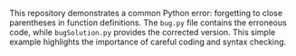This repository demonstrates a common Python error: forgetting to close parentheses in function definitions. The `bug.py` file contains the erroneous code, while `bugSolution.py` provides the corrected version.  This simple example highlights the importance of careful coding and syntax checking.